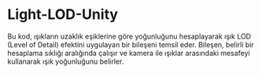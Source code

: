 # Light-LOD-Unity
Bu kod, ışıkların uzaklık eşiklerine göre yoğunluğunu hesaplayarak ışık LOD (Level of Detail) efektini uygulayan bir bileşeni temsil eder. Bileşen, belirli bir hesaplama sıklığı aralığında çalışır ve kamera ile ışıklar arasındaki mesafeyi kullanarak ışık yoğunluğunu belirler.
